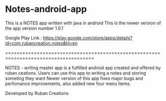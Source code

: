 # Notes-android-app
This is a NOTES app written with java in android This is the newer version of the app 
version number 1.0.1

Google Play Link : https://play.google.com/store/apps/details?id=com.rubancreation.notes&hl=en

=====================================================================================

NOTES - writing master app 
is a fulfilled android app created and offered by ruban ceations. Users can use this app to writing a notes and storing someting they want
Newer version of this app fixes major bugs and perfomance improvements, also added new four menu Items.

Developed by Ruban Creations
